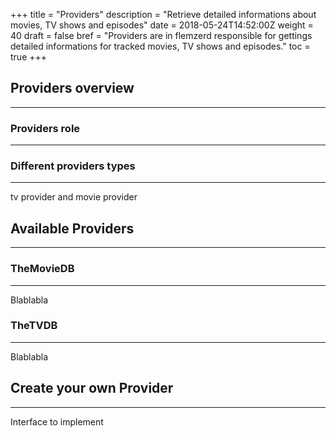+++
title = "Providers"
description = "Retrieve detailed informations about movies, TV shows and episodes"
date = 2018-05-24T14:52:00Z
weight = 40
draft = false
bref = "Providers are in flemzerd responsible for gettings detailed informations for tracked movies, TV shows and episodes."
toc = true
+++

## Providers overview
---

### Providers role
---

### Different providers types
---

tv provider and movie provider

## Available Providers
---

### TheMovieDB
---
 Blablabla

### TheTVDB
---
 Blablabla

## Create your own Provider
---

Interface to implement
